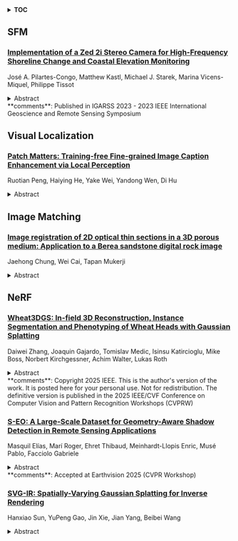 <details>
  <summary><b>TOC</b></summary>
  <ol>
    <li><a href=#sfm>SFM</a></li>
      <ul>
        <li><a href=#Implementation-of-a-Zed-2i-Stereo-Camera-for-High-Frequency-Shoreline-Change-and-Coastal-Elevation-Monitoring>Implementation of a Zed 2i Stereo Camera for High-Frequency Shoreline Change and Coastal Elevation Monitoring</a></li>
      </ul>
    </li>
    <li><a href=#visual-localization>Visual Localization</a></li>
      <ul>
        <li><a href=#Patch-Matters:-Training-free-Fine-grained-Image-Caption-Enhancement-via-Local-Perception>Patch Matters: Training-free Fine-grained Image Caption Enhancement via Local Perception</a></li>
      </ul>
    </li>
    <li><a href=#image-matching>Image Matching</a></li>
      <ul>
        <li><a href=#Image-registration-of-2D-optical-thin-sections-in-a-3D-porous-medium:-Application-to-a-Berea-sandstone-digital-rock-image>Image registration of 2D optical thin sections in a 3D porous medium: Application to a Berea sandstone digital rock image</a></li>
      </ul>
    </li>
    <li><a href=#nerf>NeRF</a></li>
      <ul>
        <li><a href=#Wheat3DGS:-In-field-3D-Reconstruction,-Instance-Segmentation-and-Phenotyping-of-Wheat-Heads-with-Gaussian-Splatting>Wheat3DGS: In-field 3D Reconstruction, Instance Segmentation and Phenotyping of Wheat Heads with Gaussian Splatting</a></li>
        <li><a href=#S-EO:-A-Large-Scale-Dataset-for-Geometry-Aware-Shadow-Detection-in-Remote-Sensing-Applications>S-EO: A Large-Scale Dataset for Geometry-Aware Shadow Detection in Remote Sensing Applications</a></li>
        <li><a href=#SVG-IR:-Spatially-Varying-Gaussian-Splatting-for-Inverse-Rendering>SVG-IR: Spatially-Varying Gaussian Splatting for Inverse Rendering</a></li>
      </ul>
    </li>
  </ol>
</details>

## SFM  

### [Implementation of a Zed 2i Stereo Camera for High-Frequency Shoreline Change and Coastal Elevation Monitoring](http://arxiv.org/abs/2504.06464)  
José A. Pilartes-Congo, Matthew Kastl, Michael J. Starek, Marina Vicens-Miquel, Philippe Tissot  
<details>  
  <summary>Abstract</summary>  
  <ol>  
    The increasing population, thus financial interests, in coastal areas have increased the need to monitor coastal elevation and shoreline change. Though several resources exist to obtain this information, they often lack the required temporal resolution for short-term monitoring (e.g., every hour). To address this issue, this study implements a low-cost ZED 2i stereo camera system and close-range photogrammetry to collect images for generating 3D point clouds, digital surface models (DSMs) of beach elevation, and georectified imagery at a localized scale and high temporal resolution. The main contributions of this study are (i) intrinsic camera calibration, (ii) georectification and registration of acquired imagery and point cloud, (iii) generation of the DSM of the beach elevation, and (iv) a comparison of derived products against those from uncrewed aircraft system structure-from-motion photogrammetry. Preliminary results show that despite its limitations, the ZED 2i can provide the desired mapping products at localized and high temporal scales. The system achieved a mean reprojection error of 0.20 px, a point cloud registration of 27 cm, a vertical error of 37.56 cm relative to ground truth, and georectification root mean square errors of 2.67 cm and 2.81 cm for x and y.  
  </ol>  
</details>  
**comments**: Published in IGARSS 2023 - 2023 IEEE International Geoscience and
  Remote Sensing Symposium  
  
  



## Visual Localization  

### [Patch Matters: Training-free Fine-grained Image Caption Enhancement via Local Perception](http://arxiv.org/abs/2504.06666)  
Ruotian Peng, Haiying He, Yake Wei, Yandong Wen, Di Hu  
<details>  
  <summary>Abstract</summary>  
  <ol>  
    High-quality image captions play a crucial role in improving the performance of cross-modal applications such as text-to-image generation, text-to-video generation, and text-image retrieval. To generate long-form, high-quality captions, many recent studies have employed multimodal large language models (MLLMs). However, current MLLMs often produce captions that lack fine-grained details or suffer from hallucinations, a challenge that persists in both open-source and closed-source models. Inspired by Feature-Integration theory, which suggests that attention must focus on specific regions to integrate visual information effectively, we propose a \textbf{divide-then-aggregate} strategy. Our method first divides the image into semantic and spatial patches to extract fine-grained details, enhancing the model's local perception of the image. These local details are then hierarchically aggregated to generate a comprehensive global description. To address hallucinations and inconsistencies in the generated captions, we apply a semantic-level filtering process during hierarchical aggregation. This training-free pipeline can be applied to both open-source models (LLaVA-1.5, LLaVA-1.6, Mini-Gemini) and closed-source models (Claude-3.5-Sonnet, GPT-4o, GLM-4V-Plus). Extensive experiments demonstrate that our method generates more detailed, reliable captions, advancing multimodal description generation without requiring model retraining. The source code are available at https://github.com/GeWu-Lab/Patch-Matters  
  </ol>  
</details>  
  
  



## Image Matching  

### [Image registration of 2D optical thin sections in a 3D porous medium: Application to a Berea sandstone digital rock image](http://arxiv.org/abs/2504.06604)  
Jaehong Chung, Wei Cai, Tapan Mukerji  
<details>  
  <summary>Abstract</summary>  
  <ol>  
    This study proposes a systematic image registration approach to align 2D optical thin-section images within a 3D digital rock volume. Using template image matching with differential evolution optimization, we identify the most similar 2D plane in 3D. The method is validated on a synthetic porous medium, achieving exact registration, and applied to Berea sandstone, where it achieves a structural similarity index (SSIM) of 0.990. With the registered images, we explore upscaling properties based on paired multimodal images, focusing on pore characteristics and effective elastic moduli. The thin-section image reveals 50 % more porosity and submicron pores than the registered CT plane. In addition, bulk and shear moduli from thin sections are 25 % and 30 % lower, respectively, than those derived from CT images. Beyond numerical comparisons, thin sections provide additional geological insights, including cementation, mineral phases, and weathering effects, which are not clear in CT images. This study demonstrates the potential of multimodal image registration to improve computed rock properties in digital rock physics by integrating complementary imaging modalities.  
  </ol>  
</details>  
  
  



## NeRF  

### [Wheat3DGS: In-field 3D Reconstruction, Instance Segmentation and Phenotyping of Wheat Heads with Gaussian Splatting](http://arxiv.org/abs/2504.06978)  
Daiwei Zhang, Joaquin Gajardo, Tomislav Medic, Isinsu Katircioglu, Mike Boss, Norbert Kirchgessner, Achim Walter, Lukas Roth  
<details>  
  <summary>Abstract</summary>  
  <ol>  
    Automated extraction of plant morphological traits is crucial for supporting crop breeding and agricultural management through high-throughput field phenotyping (HTFP). Solutions based on multi-view RGB images are attractive due to their scalability and affordability, enabling volumetric measurements that 2D approaches cannot directly capture. While advanced methods like Neural Radiance Fields (NeRFs) have shown promise, their application has been limited to counting or extracting traits from only a few plants or organs. Furthermore, accurately measuring complex structures like individual wheat heads-essential for studying crop yields-remains particularly challenging due to occlusions and the dense arrangement of crop canopies in field conditions. The recent development of 3D Gaussian Splatting (3DGS) offers a promising alternative for HTFP due to its high-quality reconstructions and explicit point-based representation. In this paper, we present Wheat3DGS, a novel approach that leverages 3DGS and the Segment Anything Model (SAM) for precise 3D instance segmentation and morphological measurement of hundreds of wheat heads automatically, representing the first application of 3DGS to HTFP. We validate the accuracy of wheat head extraction against high-resolution laser scan data, obtaining per-instance mean absolute percentage errors of 15.1%, 18.3%, and 40.2% for length, width, and volume. We provide additional comparisons to NeRF-based approaches and traditional Muti-View Stereo (MVS), demonstrating superior results. Our approach enables rapid, non-destructive measurements of key yield-related traits at scale, with significant implications for accelerating crop breeding and improving our understanding of wheat development.  
  </ol>  
</details>  
**comments**: Copyright 2025 IEEE. This is the author's version of the work. It is
  posted here for your personal use. Not for redistribution. The definitive
  version is published in the 2025 IEEE/CVF Conference on Computer Vision and
  Pattern Recognition Workshops (CVPRW)  
  
### [S-EO: A Large-Scale Dataset for Geometry-Aware Shadow Detection in Remote Sensing Applications](http://arxiv.org/abs/2504.06920)  
Masquil Elías, Marí Roger, Ehret Thibaud, Meinhardt-Llopis Enric, Musé Pablo, Facciolo Gabriele  
<details>  
  <summary>Abstract</summary>  
  <ol>  
    We introduce the S-EO dataset: a large-scale, high-resolution dataset, designed to advance geometry-aware shadow detection. Collected from diverse public-domain sources, including challenge datasets and government providers such as USGS, our dataset comprises 702 georeferenced tiles across the USA, each covering 500x500 m. Each tile includes multi-date, multi-angle WorldView-3 pansharpened RGB images, panchromatic images, and a ground-truth DSM of the area obtained from LiDAR scans. For each image, we provide a shadow mask derived from geometry and sun position, a vegetation mask based on the NDVI index, and a bundle-adjusted RPC model. With approximately 20,000 images, the S-EO dataset establishes a new public resource for shadow detection in remote sensing imagery and its applications to 3D reconstruction. To demonstrate the dataset's impact, we train and evaluate a shadow detector, showcasing its ability to generalize, even to aerial images. Finally, we extend EO-NeRF - a state-of-the-art NeRF approach for satellite imagery - to leverage our shadow predictions for improved 3D reconstructions.  
  </ol>  
</details>  
**comments**: Accepted at Earthvision 2025 (CVPR Workshop)  
  
### [SVG-IR: Spatially-Varying Gaussian Splatting for Inverse Rendering](http://arxiv.org/abs/2504.06815)  
Hanxiao Sun, YuPeng Gao, Jin Xie, Jian Yang, Beibei Wang  
<details>  
  <summary>Abstract</summary>  
  <ol>  
    Reconstructing 3D assets from images, known as inverse rendering (IR), remains a challenging task due to its ill-posed nature. 3D Gaussian Splatting (3DGS) has demonstrated impressive capabilities for novel view synthesis (NVS) tasks. Methods apply it to relighting by separating radiance into BRDF parameters and lighting, yet produce inferior relighting quality with artifacts and unnatural indirect illumination due to the limited capability of each Gaussian, which has constant material parameters and normal, alongside the absence of physical constraints for indirect lighting. In this paper, we present a novel framework called Spatially-vayring Gaussian Inverse Rendering (SVG-IR), aimed at enhancing both NVS and relighting quality. To this end, we propose a new representation-Spatially-varying Gaussian (SVG)-that allows per-Gaussian spatially varying parameters. This enhanced representation is complemented by a SVG splatting scheme akin to vertex/fragment shading in traditional graphics pipelines. Furthermore, we integrate a physically-based indirect lighting model, enabling more realistic relighting. The proposed SVG-IR framework significantly improves rendering quality, outperforming state-of-the-art NeRF-based methods by 2.5 dB in peak signal-to-noise ratio (PSNR) and surpassing existing Gaussian-based techniques by 3.5 dB in relighting tasks, all while maintaining a real-time rendering speed.  
  </ol>  
</details>  
  
  



